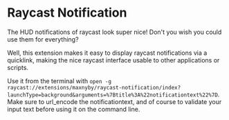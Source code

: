 # Raycast Notification

The HUD notifications of raycast look super nice! Don't you wish you could use them for everything?

Well, this extension makes it easy to display raycast notifications via a quicklink, making the nice raycast interface usable to other applications or scripts.

Use it from the terminal with `open -g raycast://extensions/maxnyby/raycast-notification/index?launchType=background&arguments=%7Btitle%3A%22notificationtext%22%7D`.
Make sure to url_encode the notificationtext, and of course to validate your input text before using it on the command line.